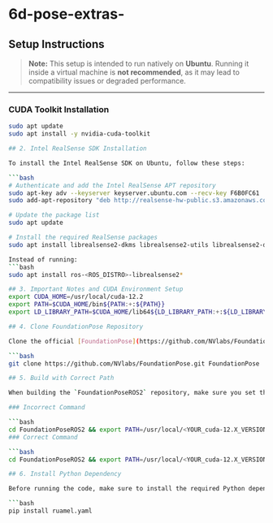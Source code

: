 # 6d-pose-extras-
## Setup Instructions

> **Note:** This setup is intended to run natively on **Ubuntu**. Running it inside a virtual machine is **not recommended**, as it may lead to compatibility issues or degraded performance.

---

### CUDA Toolkit Installation

```bash
sudo apt update
sudo apt install -y nvidia-cuda-toolkit

## 2. Intel RealSense SDK Installation

To install the Intel RealSense SDK on Ubuntu, follow these steps:

```bash
# Authenticate and add the Intel RealSense APT repository
sudo apt-key adv --keyserver keyserver.ubuntu.com --recv-key F6B0FC61
sudo add-apt-repository "deb http://realsense-hw-public.s3.amazonaws.com/Debian/apt-repo $(lsb_release -cs) main"

# Update the package list
sudo apt update

# Install the required RealSense packages
sudo apt install librealsense2-dkms librealsense2-utils librealsense2-dev

Instead of running:
```bash
sudo apt install ros-<ROS_DISTRO>-librealsense2*

## 3. Important Notes and CUDA Environment Setup
export CUDA_HOME=/usr/local/cuda-12.2
export PATH=$CUDA_HOME/bin${PATH:+:${PATH}}
export LD_LIBRARY_PATH=$CUDA_HOME/lib64${LD_LIBRARY_PATH:+:${LD_LIBRARY_PATH}}

## 4. Clone FoundationPose Repository

Clone the official [FoundationPose](https://github.com/NVlabs/FoundationPose) repository into a folder named `FoundationPose`:

```bash
git clone https://github.com/NVlabs/FoundationPose.git FoundationPose

## 5. Build with Correct Path

When building the `FoundationPoseROS2` repository, make sure you set the correct CUDA path **without any trailing characters like `~`**.

### Incorrect Command

```bash
cd FoundationPoseROS2 && export PATH=/usr/local/<YOUR_cuda-12.X_VERSION>/bin${PATH:+:${PATH}}~ && bash build_all_conda.sh
### Correct Command

```bash
cd FoundationPoseROS2 && export PATH=/usr/local/<YOUR_cuda-12.X_VERSION>/bin${PATH:+:${PATH}} && bash build_all_conda.sh

## 6. Install Python Dependency

Before running the code, make sure to install the required Python dependency:

```bash
pip install ruamel.yaml





